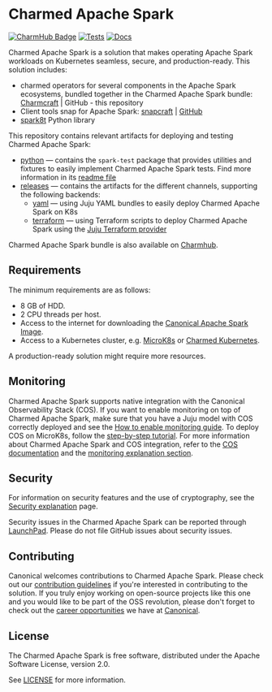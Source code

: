 # Charmed Apache Spark

[![CharmHub Badge](https://charmhub.io/spark-k8s-bundle/badge.svg)](https://charmhub.io/spark-k8s-bundle)
[![Tests](https://github.com/canonical/spark-k8s-bundle/actions/workflows/ci-tests.yaml/badge.svg?branch=main)](https://github.com/canonical/spark-k8s-bundle/actions/workflows/ci-tests.yaml?query=branch%3Amain)
[![Docs](https://github.com/canonical/spark-k8s-bundle/actions/workflows/sync_docs.yaml/badge.svg)](https://github.com/canonical/spark-k8s-bundle/actions/workflows/sync_docs.yaml)
<!-- [![Release](https://github.com/canonical/spark-k8s-bundle/actions/workflows/ci-checks.yaml/badge.svg)](https://github.com/canonical/spark-k8s-bundle/actions/workflows/ci-checks.yaml) -->

Charmed Apache Spark is a solution that makes operating Apache Spark workloads on Kubernetes seamless, secure, and production-ready. This solution includes:

* charmed operators for several components in the Apache Spark ecosystems, bundled together in the Charmed Apache Spark bundle: [Charmcraft](https://charmhub.io/spark-k8s-bundle) | GitHub - this repository
* Client tools snap for Apache Spark: [snapcraft](https://snapcraft.io/spark-client) | [GitHub](https://github.com/canonical/spark-client-snap)
* [spark8t](https://github.com/canonical/spark-k8s-toolkit-py) Python library 

This repository contains relevant artifacts for deploying and testing Charmed Apache Spark:

* [python](./python) — contains the `spark-test` package that provides  utilities and fixtures to easily implement Charmed Apache Spark tests. Find more information in its [readme file](./python/README.md)
* [releases](./releases) — contains the artifacts for the different channels, supporting the following backends:
  * [yaml](./releases/3.4/yaml) — using Juju YAML bundles to easily deploy Charmed Apache Spark on K8s
  * [terraform](releases/3.4/terraform) — using Terraform scripts to deploy Charmed Apache Spark using the [Juju Terraform provider](https://github.com/juju/terraform-provider-juju)

Charmed Apache Spark bundle is also available on [Charmhub](https://charmhub.io/spark-k8s-bundle).

## Requirements

The minimum requirements are as follows:

* 8 GB of HDD.
* 2 CPU threads per host.
* Access to the internet for downloading the [Canonical Apache Spark Image](https://github.com/canonical/charmed-spark-rock/pkgs/container/charmed-spark).
* Access to a Kubernetes cluster, e.g. [MicroK8s](https://microk8s.io/) or [Charmed Kubernetes](https://ubuntu.com/kubernetes/charmed-k8s).

A production-ready solution might require more resources.

<!-- ## Relations -->

## Monitoring

Charmed Apache Spark supports native integration with the Canonical Observability Stack (COS). If you want to enable monitoring on top of Charmed Apache Spark, make sure that you have a Juju model with COS correctly deployed and see the [How to enable monitoring guide](https://charmhub.io/spark-k8s-bundle/docs/h-spark-monitoring). To deploy COS on MicroK8s, follow the [step-by-step tutorial](https://charmhub.io/topics/canonical-observability-stack/tutorials/install-microk8s). For more information about Charmed Apache Spark and COS integration, refer to the [COS documentation](https://charmhub.io/topics/canonical-observability-stack) and the [monitoring explanation section](/t/charmed-spark-documentation-explanation-monitoring/14299).

## Security

For information on security features and the use of cryptography, see the [Security explanation](https://charmhub.io/spark-k8s-bundle/docs/e-security) page.

Security issues in the Charmed Apache Spark can be reported through [LaunchPad](https://wiki.ubuntu.com/DebuggingSecurity#How%20to%20File). Please do not file GitHub issues about security issues.

## Contributing

Canonical welcomes contributions to Charmed Apache Spark. Please check out our [contribution guidelines](python/CONTRIBUTING.md) if you're interested in contributing to the solution. If you truly enjoy working on open-source projects like this one and you would like to be part of the OSS revolution, please don't forget to check out the [career opportunities](https://canonical.com/careers/all) we have at [Canonical](https://canonical.com/).  

## License

The Charmed Apache Spark is free software, distributed under the Apache Software License, version 2.0.

See [LICENSE](LICENSE) for more information.
